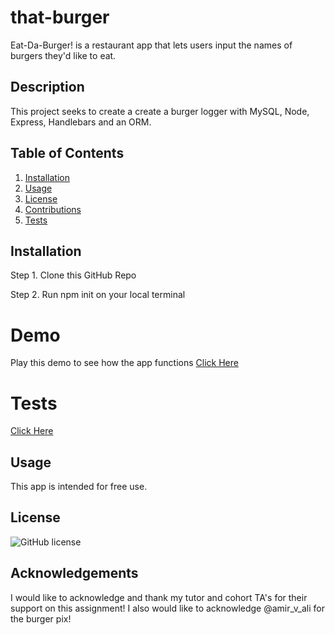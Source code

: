 # that-burger
Eat-Da-Burger! is a restaurant app that lets users input the names of burgers they'd like to eat.

 
## Description
This project seeks to create a create a burger logger with MySQL, Node, Express, Handlebars and an ORM.


## Table of Contents
1. [Installation](#installation)
2. [Usage](#usage)
3. [License](#license)
4. [Contributions](#contributions)
5. [Tests](#tests)

## Installation
Step 1. Clone this GitHub Repo


Step 2. Run npm init on your local terminal 


 

# Demo
Play this demo to see how the app functions [Click Here]( w)

 

# Tests
[Click Here](ht )

##  Usage
This app is intended for free use.

##  License
![GitHub license](https://img.shields.io/badge/license-MIT-blue.svg)


##  Acknowledgements 
I would like to acknowledge and thank my tutor and cohort TA's for their support on this assignment! I also would like to acknowledge @amir_v_ali for the burger pix! 

 

